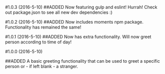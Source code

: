 #1.0.3 (2016-5-10)
##ADDED
Now featuring gulp and eslint! Hurrah! Check out package.json to see all new dev dependencies :)

#1.0.2 (2016-5-10)
##ADDED
Now includes moments npm package. Functionality has remained the same!

#1.0.1 (2016-5-10)
##ADDED
Now has extra functionality. Will now greet person according to time of day!

#1.0.0 (2016-5-10)

##ADDED
A basic greeting functionality that can be used to greet a specific person or - if left blank -
a stranger.
